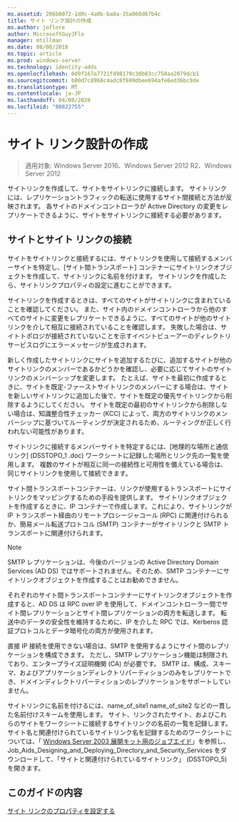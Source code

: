 ```yaml
---
ms.assetid: 206b8072-1d0c-4a0b-ba8a-35a868d67b4c
title: サイト リンク設計の作成
ms.author: joflore
author: MicrosoftGuyJFlo
manager: mtillman
ms.date: 08/08/2018
ms.topic: article
ms.prod: windows-server
ms.technology: identity-adds
ms.openlocfilehash: 0d9f167a7721fd98179c30b83cc758aa2079dcb1
ms.sourcegitcommit: b00d7c8968c4adc8f699dbee694afe6ed36bc9de
ms.translationtype: MT
ms.contentlocale: ja-JP
ms.lasthandoff: 04/08/2020
ms.locfileid: "80822755"
---
```

# <a name="creating-a-site-link-design"></a>サイト リンク設計の作成

>適用対象: Windows Server 2016、Windows Server 2012 R2、Windows Server 2012

サイトリンクを作成して、サイトをサイトリンクに接続します。 サイトリンクには、レプリケーショントラフィックの転送に使用するサイト間接続と方法が反映されます。 各サイトのドメインコントローラが Active Directory の変更をレプリケートできるように、サイトをサイトリンクに接続する必要があります。  
  
## <a name="connecting-sites-with-site-links"></a>サイトとサイト リンクの接続

サイトをサイトリンクと接続するには、サイトリンクを使用して接続するメンバーサイトを特定し、[サイト間トランスポート] コンテナーにサイトリンクオブジェクトを作成して、サイトリンクに名前を付けます。 サイトリンクを作成したら、サイトリンクプロパティの設定に進むことができます。  
  
サイトリンクを作成するときは、すべてのサイトがサイトリンクに含まれていることを確認してください。 また、サイト内のドメインコントローラから他のすべてのサイトに変更をレプリケートできるように、すべてのサイトが他のサイトリンクを介して相互に接続されていることを確認します。 失敗した場合は、サイトトポロジが接続されていないことを示すイベントビューアーのディレクトリサービスログにエラーメッセージが生成されます。  
  
新しく作成したサイトリンクにサイトを追加するたびに、追加するサイトが他のサイトリンクのメンバーであるかどうかを確認し、必要に応じてサイトのサイトリンクのメンバーシップを変更します。 たとえば、サイトを最初に作成するときに、サイトを既定-ファーストサイトリンクのメンバーにする場合は、サイトを新しいサイトリンクに追加した後で、サイトを既定の優先サイトリンクから削除するようにしてください。 サイトを既定の最初のサイトリンクから削除しない場合は、知識整合性チェッカー (KCC) によって、両方のサイトリンクのメンバーシップに基づいてルーティングが決定されるため、ルーティングが正しく行われない可能性があります。  
  
サイトリンクに接続するメンバーサイトを特定するには、[地理的な場所と通信リンク] (DSSTOPO_1 .doc) ワークシートに記録した場所とリンク先の一覧を使用します。 複数のサイトが相互に同一の接続性と可用性を備えている場合は、同じサイトリンクを使用して接続できます。  
  
サイト間トランスポートコンテナーは、リンクが使用するトランスポートにサイトリンクをマッピングするための手段を提供します。 サイトリンクオブジェクトを作成するときに、IP コンテナーで作成します。これにより、サイトリンクが IP トランスポート経由のリモートプロシージャコール (RPC) に関連付けられるか、簡易メール転送プロトコル (SMTP) コンテナーがサイトリンクと SMTP トランスポートに関連付けられます。  
  
> [!NOTE]  
> SMTP レプリケーションは、今後のバージョンの Active Directory Domain Services (AD DS) ではサポートされません。そのため、SMTP コンテナーにサイトリンクオブジェクトを作成することはお勧めできません。  
  
それぞれのサイト間トランスポートコンテナーにサイトリンクオブジェクトを作成すると、AD DS は RPC over IP を使用して、ドメインコントローラー間でサイト間レプリケーションとサイト間レプリケーションの両方を転送します。 転送中のデータの安全性を維持するために、IP を介した RPC では、Kerberos 認証プロトコルとデータ暗号化の両方が使用されます。  
  
直接 IP 接続を使用できない場合は、SMTP を使用するようにサイト間のレプリケーションを構成できます。 ただし、SMTP レプリケーション機能は制限されており、エンタープライズ証明機関 (CA) が必要です。 SMTP は、構成、スキーマ、およびアプリケーションディレクトリパーティションのみをレプリケートでき、ドメインディレクトリパーティションのレプリケーションをサポートしていません。  
  
サイトリンクに名前を付けるには、name_of_site1 name_of_site2 などの一貫した名前付けスキームを使用します。 サイト、リンクされたサイト、およびこれらのサイトをワークシートに接続するサイトリンクの名前の一覧を記録します。 サイト名と関連付けられているサイトリンク名を記録するためのワークシートについては、「 [Windows Server 2003 展開キット用のジョブエイド](https://go.microsoft.com/fwlink/?LinkID=102558)」を参照し、Job_Aids_Designing_and_Deploying_Directory_and_Security_Services をダウンロードして、「サイトと関連付けられているサイトリンク」 (DSSTOPO_5) を開きます。  
  
## <a name="in-this-guide"></a>このガイドの内容

[サイト リンクのプロパティを設定する](Setting-Site-Link-Properties.md)  
